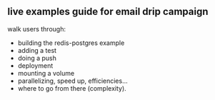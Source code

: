 ## live examples guide for email drip campaign

walk users through:

- building the redis-postgres example
- adding a test
- doing a push
- deployment
- mounting a volume
- parallelizing, speed up, efficiencies...
- where to go from there (complexity).
